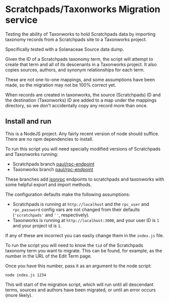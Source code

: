 # Scratchpads/Taxonworks Migration service

Testing the ability of Taxonworks to hold Scratchpads data by importing taxonomy records from a Scratchpads site to a Taxonworks project.

Specifically tested with a Solanaceae Source data dump.

Given the ID of a Scratchpads taxonomy term, the script will attempt to create that term and all of its descenants in a Taxonworks project. It also copies sources, authors, and synonym relationships for each term.

These are not one-to-one mappings, and some assumptions have been made, so the migration may not be 100% correct yet.

When records are created in taxonworks, the source (Scratchpads) ID and the destination (Taxonworks) ID are added to a map under the mappings directory, so we don't accidentally copy any record more than once.

## Install and run

This is a NodeJS project. Any fairly recent version of node should suffice. There are no npm dependencies to install.

To run this script you will need specially modified versions of Scratchpads and Taxonworks running:

 - Scratchpads branch [paul/rpc-endpoint](https://github.com/NaturalHistoryMuseum/scratchpads2/tree/paul/rpc-endpoint)
 - Taxonworks branch [paul/rpc-endpoint](https://github.com/NaturalHistoryMuseum/taxonworks/tree/paul/rpc-endpoint)

These branches add [jsonrpc](https://www.jsonrpc.org/specification) endpoints to scratchpads and taxonworks with some helpful export and import methods.

The configuration defaults make the following assumptions:

- Scratchpads is running at `http://localhost` and the `rpc_user` and `rpc_password` config vars are not changed from their defaults (`'scratchpads'` and `''`, respectively).
- Taxonworks is running at `http://localhost:3000`, and your user ID is `1` and your project id is `1`.

If any of these are incorrect you can easily change them in the `index.js` file.

To run the script you will need to know the `tid` of the Scratchpads taxonomy term you want to migrate.
This can be found, for example, as the number in the URL of the Edit Term page.

Once you have this number, pass it as an argument to the node script:

`node index.js 1234`

This will start of the migration script, which will run until all descendant terms, sources and authors have been migrated, or until an error occurs (more likely).
